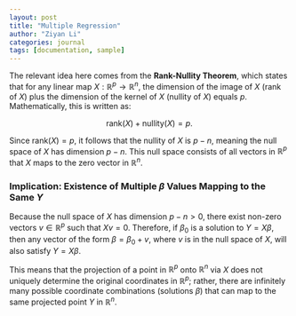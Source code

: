 ```yaml
---
layout: post
title: "Multiple Regression"
author: "Ziyan Li"
categories: journal
tags: [documentation, sample]
---
```


The relevant idea here comes from the **Rank-Nullity Theorem**, which states that for any linear map $X: \mathbb{R}^p \rightarrow \mathbb{R}^n$, the dimension of the image of $X$ (rank of $X$) plus the dimension of the kernel of $X$ (nullity of $X$) equals $p$. Mathematically, this is written as:

$$
\text{rank}(X) + \text{nullity}(X) = p.
$$

Since $\text{rank}(X) = p$, it follows that the nullity of $X$ is $p - n$, meaning the null space of $X$ has dimension $p - n$. This null space consists of all vectors in $\mathbb{R}^p$ that $X$ maps to the zero vector in $\mathbb{R}^n$.

### Implication: Existence of Multiple $\beta$ Values Mapping to the Same $Y$

Because the null space of $X$ has dimension $p - n > 0$, there exist non-zero vectors $v \in \mathbb{R}^p$ such that $Xv = 0$. Therefore, if $\beta_0$ is a solution to $Y = X\beta$, then any vector of the form $\beta = \beta_0 + v$, where $v$ is in the null space of $X$, will also satisfy $Y = X\beta$.

This means that the projection of a point in $\mathbb{R}^p$ onto $\mathbb{R}^n$ via $X$ does not uniquely determine the original coordinates in $\mathbb{R}^p$; rather, there are infinitely many possible coordinate combinations (solutions $\beta$) that can map to the same projected point $Y$ in $\mathbb{R}^n$.
